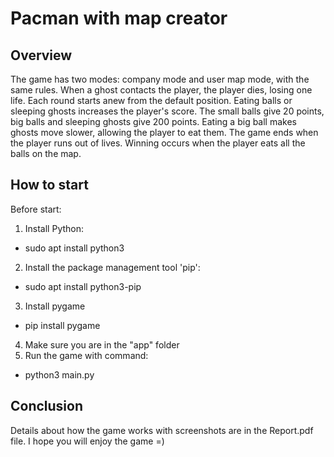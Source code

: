 # Pacman with map creator
## Overview
The game has two modes: company mode and user map mode, with the same rules.
When a ghost contacts the player, the player dies, losing one life. Each round starts anew from the default position. 
Eating balls or sleeping ghosts increases the player's score. The small balls give 20 points, big balls and sleeping ghosts give 200 points. Eating a big ball makes ghosts move slower, allowing the player to eat them. 
The game ends when the player runs out of lives. 
Winning occurs when the player eats all the balls on the map.

## How to start
Before start:
1. Install Python:
- sudo apt install python3
2. Install the package management tool 'pip':
- sudo apt install python3-pip
3. Install pygame
- pip install pygame
4. Make sure you are in the "app" folder
5. Run the game with command:
- python3 main.py

## Conclusion
Details about how the game works with screenshots are in the Report.pdf file.
I hope you will enjoy the game =)